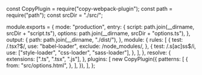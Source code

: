 const CopyPlugin = require("copy-webpack-plugin");
const path = require("path");
const srcDir = "./src/";

module.exports = {
  mode: "production",
  entry: {
    script: path.join(__dirname, srcDir + "script.ts"),
    options: path.join(__dirname, srcDir + "options.ts"),
  },
  output: {
    path: path.join(__dirname, "./dist/"),
  },
  module: {
    rules: [
      {
        test: /\.tsx?$/,
        use: "babel-loader",
        exclude: /node_modules/,
      },
      {
        test: /\.s[ac]ss$/i,
        use: ["style-loader", "css-loader", "sass-loader"],
      },
    ],
  },
  resolve: {
    extensions: [".ts", ".tsx", ".js"],
  },
  plugins: [
    new CopyPlugin({
      patterns: [
        {
          from: "src/options.html",
        },
      ],
    }),
  ],
};
